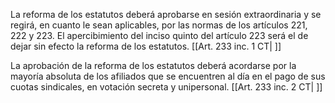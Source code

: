 La reforma de los estatutos deberá aprobarse en sesión extraordinaria y se regirá, en cuanto le sean aplicables, por las normas de los artículos 221, 222 y 223. El apercibimiento del inciso quinto del artículo 223 será el de dejar sin efecto la reforma de los estatutos. [[Art. 233 inc. 1 CT| ]]

La aprobación de la reforma de los estatutos deberá acordarse por la mayoría absoluta de los afiliados que se encuentren al día en el pago de sus cuotas sindicales, en votación secreta y unipersonal. [[Art. 233 inc. 2 CT| ]]